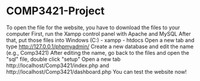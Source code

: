 # COMP3421-Project
To open the file for the website, you have to download the files to your computer
First, run the Xampp control panel with Apache and MySQL
After that, put those files into Windows (C:) - xampp - htdocs
Open a new tab and type http://127.0.0.1/phpmyadmin/
Create a new database and edit the name (e.g., Comp3421)
After editing the name, go back to the files and open the "sql" file, double click "setup"
Open a new tab http://localhost/Comp3421/index.php and http://localhost/Comp3421/dashboard.php
You can test the website now!
